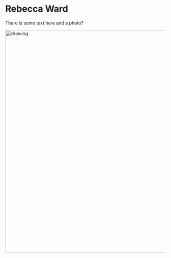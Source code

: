 # Rebecca Ward

There is some text here and a photo?

<img src="img/rmw.jpg" alt="drawing" width="700"/>

